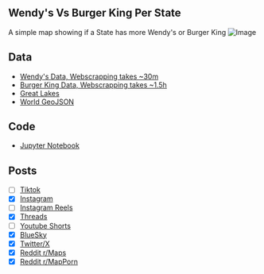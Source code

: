 ## Wendy's Vs Burger King Per State
A simple map showing if a State has more Wendy's or Burger King
![Image](https://drive.google.com/uc?export=view&id=)

## Data
* [Wendy's Data, Webscrapping takes ~30m](../../restaurants/Wendys_Per_State/)
* [Burger King Data, Webscrapping takes ~1.5h](../../restaurants/Burger_Kings_Per_State/)
* [Great Lakes](https://usicecenter.gov/Products/GreatLakesData)
* [World GeoJSON](https://public.opendatasoft.com/explore/dataset/world-administrative-boundaries/export/?flg=en-us)

## Code
* [Jupyter Notebook](FormatData.ipynb)

## Posts
- [ ] [Tiktok]()
- [x] [Instagram](https://www.instagram.com/p/DKurAaUPNYO/)
- [ ] [Instagram Reels]()
- [x] [Threads](https://www.threads.com/@vinemapper/post/DKurA1_vS-n)
- [ ] [Youtube Shorts]()
- [x] [BlueSky](https://bsky.app/profile/vinemapper.bsky.social)
- [x] [Twitter/X](https://x.com/VineMapper/status/1932495392442364060)
- [x] [Reddit r/Maps](https://www.reddit.com/r/Maps/comments/1l85ahv/burger_king_vs_wendys/)
- [x] [Reddit r/MapPorn](https://www.reddit.com/r/MapPorn/comments/1l85ako/burger_king_vs_wendys/)
